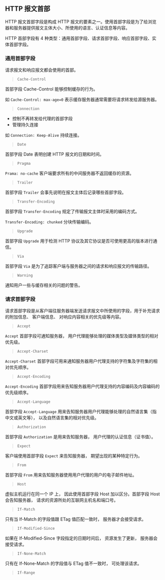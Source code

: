 ## HTTP 报文首部

HTTP 报文首部字段是构成 HTTP 报文的要素之一。使用首部字段是为了给浏览器和服务器提供报文主体大小、所使用的语言、认证信息等内容。

HTTP 首部字段有 4 种类型：通用首部字段、请求首部字段、响应首部字段、实体首部字段。

### 通用首部字段

请求报文和响应报文都会使用的首部。

> `Cache-Control`

首部字段 Cache-Control 能够控制缓存的行为。

如 `Cache-Control: max-age=0` 表示缓存服务器通常需要将请求转发给源服务器。

> `Connection`

* 控制不再转发给代理的首部字段
* 管理持久连接

如 `Connection: Keep-Alive` 持续连接。

> `Date`

首部字段 Date 表明创建 HTTP 报文的日期和时间。

> `Pragma`

`Prama: no-cache` 客户端要求所有的中间服务器不返回缓存的资源。

> `Trailer`

首部字段 `Trailer` 会事先说明在报文主体后记录哪些首部字段。

> `Transfer-Encoding`

首部字段 `Transfer-Encoding` 规定了传输报文主体时采用的编码方式。

`Transfer-Encoding: chunked` 分块传输编码。

> `Upgrade`

首部字段 `Upgrade` 用于检测 HTTP 协议及其它协议是否可使用更高的版本进行通信。

> `Via`

首部字段 `Via` 是为了追踪客户端与服务器之间的请求和响应报文的传输路径。

> `Warning`

通知用户一些与缓存相关的问题的警告。

### 请求首部字段

请求首部字段是从客户端往服务器端发送请求报文中所使用的字段，用于补充请求的附加信息、 客户端信息、 对响应内容相关的优先级等内容。

> `Accept`

`Accept` 首部字段可通知服务器， 用户代理能够处理的媒体类型及媒体类型的相对优先级。 

> `Accept-Charset`

`Accept-Charset` 首部字段可用来通知服务器用户代理支持的字符集及字符集的相对优先顺序。

> `Accept-Encoding`

`Accept-Encoding` 首部字段用来告知服务器用户代理支持的内容编码及内容编码的优先级顺序。 

> `Accept-Language`

首部字段 `Accept-Language` 用来告知服务器用户代理能够处理的自然语言集（指中文或英文等）， 以及自然语言集的相对优先级。

> `Authorization`

首部字段 `Authorization` 是用来告知服务器， 用户代理的认证信息（证书值）。 

> `Expect`

客户端使用首部字段 `Expect` 来告知服务器， 期望出现的某种特定行为。 

> `From`

首部字段 `From` 用来告知服务器使用用户代理的用户的电子邮件地址。 

> `Host`

虚拟主机运行在同一个 IP 上， 因此使用首部字段 Host 加以区分。首部字段 Host 会告知服务器， 请求的资源所处的互联网主机名和端口号。

> `If-Match`

只有当 If-Match 的字段值跟 ETag 值匹配一致时， 服务器才会接受请求。

> `If-Modified-Since`

如果在 If-Modified-Since 字段指定的日期时间后， 资源发生了更新， 服务器会接受请求。

> `If-None-Match`

只有在 If-None-Match 的字段值与 ETag 值不一致时， 可处理该请求。 

> `If-Range`


